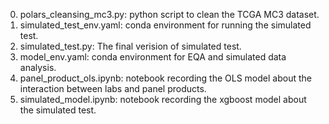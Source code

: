 0. polars_cleansing_mc3.py: python script to clean the TCGA MC3 dataset.
1. simulated_test_env.yaml: conda environment for running the simulated test.
2. simulated_test.py: The final verision of simulated test.
3. model_env.yaml: conda environment for EQA and simulated data analysis.
4. panel_product_ols.ipynb: notebook recording the OLS model about the interaction between labs and panel products.
5. simulated_model.ipynb: notebook recording the xgboost model about the simulated test.
